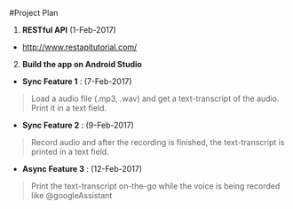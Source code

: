 #Project Plan

1. **RESTful API** (1-Feb-2017)
 * http://www.restapitutorial.com/
 
2. **Build the app on Android Studio**
  * **Sync Feature 1** : (7-Feb-2017)
   > Load a audio file (.mp3, .wav) and get a text-transcript of the audio. Print it in a text field.
   
  * **Sync Feature 2** : (9-Feb-2017)
  > Record audio and after the recording is finished, the text-transcript is printed in a text field.
  
  * **Async Feature 3** : (12-Feb-2017)
  > Print the text-transcript on-the-go while the voice is being recorded like @googleAssistant 
